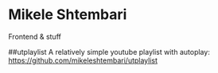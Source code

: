# Mikele Shtembari
Frontend & stuff

##utplaylist
A relatively simple youtube playlist with autoplay: https://github.com/mikeleshtembari/utplaylist
